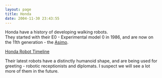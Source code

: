 ```yaml
---
layout: page
title: Honda
date: 2004-11-30 23:43:55
---
```

Honda have a history of developing walking robots.<br>
They started with their E0 - Experimental model 0 in 1986, and are now on the 11th generation - the [Asimo](/wiki/asimo.html "Asimo").

[Honda Robot Timeline](http://world.honda.com/ASIMO/history/)

Their latest robots have a distinctly humanoid shape, and are being used for greeting - robotic receptionists and diplomats. I suspect we will see a lot more of them in the future.
